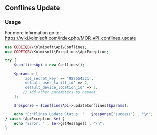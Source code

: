 ## Conflines Update

### Usage
For more information go to: https://wiki.kolmisoft.com/index.php/MOR_API_conflines_update
```php
use CODEIQBV\Kolmisoft\Api\Conflines;
use CODEIQBV\Kolmisoft\Exceptions\ApiException;

try {
    $conflinesApi = new Conflines();

    $params = [
        'api_secret_key' => '987654321',
        'default_user_tariff_id' => 2,
        'default_device_location_id' => 3,
        // Add other parameters as needed
    ];

    $response = $conflinesApi->updateConflines($params);

    echo "Conflines Update Status: " . $response['success'] . "\n";
} catch (ApiException $e) {
    echo "Error: " . $e->getMessage() . "\n";
}
```

